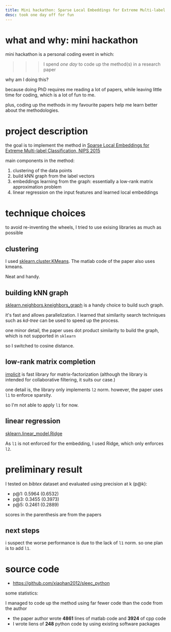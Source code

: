 ```yaml
---
title: Mini hackathon: Sparse Local Embeddings for Extreme Multi-label Classification
desc: took one day off for fun
---
```



# what and why: mini hackathon

mini hackathon is a personal coding event in which:

>>> I spend *one day* to code up the method(s) in a research paper

why am I doing this?

because doing PhD requires me reading a lot of papers, while leaving little time for coding, which is a lot of fun to me.

plus, coding up the methods in my favourite papers help me learn better about the methodologies.

# project description

the goal is to implement the method in [Sparse Local Embeddings for Extreme Multi-label Classification, NIPS 2015](https://papers.nips.cc/paper/5969-sparse-local-embeddings-for-extreme-multi-label-classification)

main components in the method:

1. clustering of the data points
2. build kNN graph from the label vectors
3. embeddings learning from the graph: essentially a low-rank matrix approximation problem
4. linear regression on the input features and learned local embeddings

# technique choices

to avoid re-inventing the wheels, I tried to use exising libraries as much as possible

## clustering

I used [sklearn.cluster.KMeans](http://scikit-learn.org/stable/modules/generated/sklearn.cluster.KMeans.html). The matlab code of the paper also uses kmeans. 

Neat and handy. 

## building kNN graph

[sklearn.neighbors.kneighbors_graph](http://scikit-learn.org/stable/modules/generated/sklearn.neighbors.kneighbors_graph.html) is a handy choice to build such graph.

it's fast and allows parallelization. I learned that similarity search techniques such as *kd-tree* can be used to speed up the process.

one minor detail, the paper uses dot product similarity to build the graph, which is not supported in `sklearn`

so I switched to cosine distance.

## low-rank matrix completion

[implicit](https://github.com/benfred/implicit) is fast library for matrix-factorization (although the library is intended for collaborative filtering, it suits our case.) 

one detail is, the library only implements `l2` norm. however, the paper uses `l1` to enforce sparsity.

so I'm not able to apply `l1` for now.

## linear regression

[sklearn.linear_model.Ridge](http://scikit-learn.org/stable/modules/generated/sklearn.linear_model.Ridge.html)

As `l1` is not enforced for the embedding, I used Ridge, which only enforces `l2`.

# preliminary result

I tested on *bibtex* dataset and evaluated using precision at k (p@k):

- p@1: 0.5964 (0.6532)
- p@3: 0.3455 (0.3973)
- p@5: 0.2461 (0.2889)

scores in the parenthesis are from the papers

## next steps

i suspect the worse performance is due to the lack of `l1` norm. so one plan is to add `l1`.

# source code

- https://github.com/xiaohan2012/sleec_python

some statistics:

I managed to code up the method using far fewer code than the code from the author

- the paper author wrote **4861** lines of matlab code and **3924** of cpp code
- I wrote liens of **248** python code by using existing software packages

